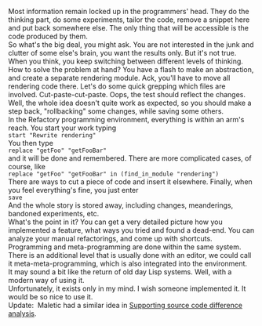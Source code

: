 Most information remain locked up in the programmers' head. They do
the thinking part, do some experiments, tailor the code, remove a
snippet here and put back somewhere else. The only thing that will
be accessible is the code produced by them.  
So what's the big deal, you might ask. You are not interested in
the junk and clutter of some else's brain, you want the results
only. But it's not true. When you think, you keep switching between
different levels of thinking. How to solve the problem at hand? You
have a flash to make an abstraction, and create a separate
rendering module. Ack, you'll have to move all rendering code
there. Let's do some quick grepping which files are involved.
Cut-paste-cut-paste. Oops, the test should reflect the changes.
Well, the whole idea doesn't quite work as expected, so you should
make a step back, "rollbacking" some changes, while saving some
others.  
In the Refactory programming environment, everything is within an
arm's reach. You start your work typing  
`start "Rewrite rendering"`  
You then type  
`replace "getFoo" "getFooBar"`  
and it will be done and remembered. There are more complicated
cases, of course, like  
`replace "getFoo" "getFooBar" in (find_in_module "rendering")`  
There are ways to cut a piece of code and insert it elsewhere.
Finally, when you feel everything's fine, you just enter  
`save`  
And the whole story is stored away, including changes, meanderings,
bandoned experiments, etc.  
What's the point in it? You can get a very detailed picture how you
implemented a feature, what ways you tried and found a dead-end.
You can analyze your manual refactorings, and come up with
shortcuts. Programming and meta-programming are done within the
same system. There is an additional level that is usually done with
an editor, we could call it meta-meta-programming, which is also
integrated into the environment.  
It may sound a bit like the return of old day Lisp systems. Well,
with a modern way of using it.  
Unfortunately, it exists only in my mind. I wish someone
implemented it. It would be so nice to use it.  
Update:  Maletic had a similar idea in
[Supporting source code difference analysis](http://www.sdml.info/collard/papers/icsm04.pdf).


